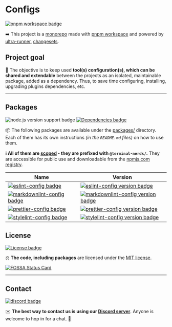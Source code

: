 # Configs

[![pnpm workspace badge]][pnpm workspace]

➡️ This project is a [monorepo] made with [pnpm workspace] and powered by
[ultra-runner], [changesets].

[monorepo]: https://en.wikipedia.org/wiki/Monorepo
[pnpm workspace]: https://pnpm.io/workspaces
[pnpm workspace badge]: https://img.shields.io/badge/monorepo-pnpm%20workspace-informational?style=for-the-badge&logo=pnpm
[ultra-runner]: https://github.com/folke/ultra-runner
[changesets]: https://github.com/changesets/changesets

## Project goal

🎯 The objective is to keep used **tool(s) configuration(s), which can be shared
and extendable** between the projects as an isolated, maintainable package,
added as a dependency. Thus, to save time configuring, installing, upgrading
plugins dependencies, etc.

---

## Packages

![node.js version support badge]
[![Dependencies badge]][dependencies url]

[node.js version support badge]: https://img.shields.io/node/v-lts/@terminal-nerds/config-eslint?style=for-the-badge&logo=nodedotjs
[dependencies badge]: https://img.shields.io/librariesio/github/terminal-nerds/configs?style=for-the-badge
[dependencies url]: https://libraries.io/github/terminal-nerds/configs "Dependencies status"

📦 The following packages are available under the [packages/](./packages)
directory. Each of them has its own instructions _(in the `README.md` files)_
on how to use them.

**ℹ️ All of them are [scoped] - they are prefixed with `@terminal-nerds/`.**
They are accessible for public use and downloadable from the [npmjs.com
registry].

[scoped]: https://docs.npmjs.com/cli/v6/using-npm/scope
[npmjs.com registry]: https://npmjs.com/org/terminal-nerds

| Name                                                | Version                                                              |
| --------------------------------------------------- | -------------------------------------------------------------------- |
| [![eslint-config badge]][eslint-config]             | [![eslint-config version badge]][eslint-config npm page]             |
| [![markdownlint-config badge]][markdownlint-config] | [![markdownlint-config version badge]][markdownlint-config npm page] |
| [![prettier-config badge]][prettier-config]         | [![prettier-config version badge]][prettier-config npm page]         |
| [![stylelint-config badge]][stylelint-config]       | [![stylelint-config version badge]][stylelint-config npm page]       |

[eslint-config]: ./packages/eslint/README.md
[eslint-config badge]: https://img.shields.io/badge/config-eslint-informational?style=flat-square&logo=eslint
[eslint-config version badge]: https://img.shields.io/npm/v/@terminal-nerds/config-eslint/latest?style=flat-square&logo=npm
[eslint-config npm page]: https://www.npmjs.com/package/@terminal-nerds/config-eslint
[markdownlint-config]: ./packages/markdownlint/README.md
[markdownlint-config badge]: https://img.shields.io/badge/config-markdownlint-informational?style=flat-square&logo=markdown
[markdownlint-config version badge]: https://img.shields.io/npm/v/@terminal-nerds/markdownlint-config/latest?style=flat-square&logo=npm
[markdownlint-config npm page]: https://www.npmjs.com/package/@terminal-nerds/markdownlint-config
[prettier-config]: ./packages/prettier/README.md
[prettier-config badge]: https://img.shields.io/badge/config-prettier-informational?style=flat-square&logo=prettier
[prettier-config version badge]: https://img.shields.io/npm/v/@terminal-nerds/prettier-config/latest?style=flat-square&logo=npm
[prettier-config npm page]: https://www.npmjs.com/package/@terminal-nerds/prettier-config
[stylelint-config]: ./packages/stylelint/README.md
[stylelint-config badge]: https://img.shields.io/badge/config-stylelint-informational?style=flat-square&logo=stylelint
[stylelint-config version badge]: https://img.shields.io/npm/v/@terminal-nerds/stylelint-config/latest?style=flat-square&logo=npm
[stylelint-config npm page]: https://www.npmjs.com/package/@terminal-nerds/stylelint-config

## License

[![License badge]](./LICENSE.md "Project's license")

⚖️ **The code, including packages** are licensed under the [MIT license](./LICENSE.md).

[![FOSSA Status Card]][fossa status]

[license badge]: https://img.shields.io/github/license/terminal-nerds/configs?style=for-the-badge
[fossa status card]: https://app.fossa.com/api/projects/git%2Bgithub.com%2Fxeho91%2Fconfigs.svg?type=large
[fossa status]: https://app.fossa.com/projects/git%2Bgithub.com%2Fxeho91%2Fconfigs?ref=badge_large

---

## Contact

[![discord badge]][discord server]

✉️ **The best way to contact us is using our [Discord server]**. Anyone is
welcome to hop in for a chat. 🙂

[discord server]: https://discord.gg/decp3g7BEN
[discord badge]: https://img.shields.io/discord/862890839537877012?label=Discord&logo=discord&style=for-the-badge

